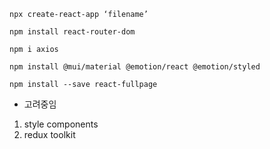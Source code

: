 `npx create-react-app ‘filename’` 

`npm install react-router-dom`

`npm i axios`

`npm install @mui/material @emotion/react @emotion/styled`

`npm install --save react-fullpage`

- 고려중임
1. style components
2. redux toolkit